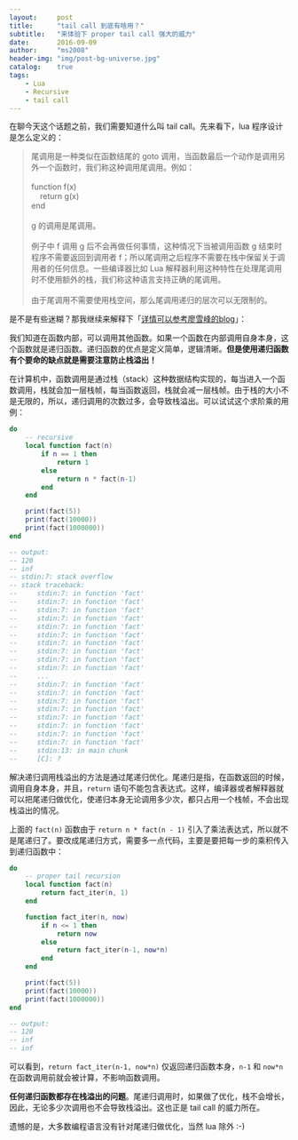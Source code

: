 ```yaml
---
layout:     post
title:      "tail call 到底有啥用？"
subtitle:   "来体验下 proper tail call 强大的威力"
date:       2016-09-09
author:     "ms2008"
header-img: "img/post-bg-universe.jpg"
catalog:    true
tags:
    - Lua
    - Recursive
    - tail call
---
```


在聊今天这个话题之前，我们需要知道什么叫 tail call。先来看下，lua 程序设计是怎么定义的：

> 尾调用是一种类似在函数结尾的 goto 调用，当函数最后一个动作是调用另外一个函数时，我们称这种调用尾调用。例如：
><br><br>
>function f(x)<br>
>&nbsp;&nbsp;&nbsp;&nbsp;return g(x)<br>
>end<br>
><br>
> g 的调用是尾调用。
><br><br>
> 例子中 f 调用 g 后不会再做任何事情，这种情况下当被调用函数 g 结束时程序不需要返回到调用者 f；所以尾调用之后程序不需要在栈中保留关于调用者的任何信息。一些编译器比如 Lua 解释器利用这种特性在处理尾调用时不使用额外的栈，我们称这种语言支持正确的尾调用。
><br><br>
> 由于尾调用不需要使用栈空间，那么尾调用递归的层次可以无限制的。

是不是有些迷糊？那我继续来解释下「[详情可以参考廖雪峰的blog](https://www.liaoxuefeng.com/wiki/001374738125095c955c1e6d8bb493182103fac9270762a000/00137473836826348026db722d9435483fa38c137b7e685000)」：

我们知道在函数内部，可以调用其他函数。如果一个函数在内部调用自身本身，这个函数就是递归函数。递归函数的优点是定义简单，逻辑清晰。**但是使用递归函数有个要命的缺点就是需要注意防止栈溢出！**

在计算机中，函数调用是通过栈（stack）这种数据结构实现的，每当进入一个函数调用，栈就会加一层栈帧，每当函数返回，栈就会减一层栈帧。由于栈的大小不是无限的，所以，递归调用的次数过多，会导致栈溢出。可以试试这个求阶乘的用例：

```lua
do
    -- recursive
    local function fact(n)
        if n == 1 then
            return 1
        else
            return n * fact(n-1)
        end
    end

    print(fact(5))
    print(fact(10000))
    print(fact(1000000))
end

-- output:
-- 120
-- inf
-- stdin:7: stack overflow
-- stack traceback:
--     stdin:7: in function 'fact'
--     stdin:7: in function 'fact'
--     stdin:7: in function 'fact'
--     stdin:7: in function 'fact'
--     stdin:7: in function 'fact'
--     stdin:7: in function 'fact'
--     stdin:7: in function 'fact'
--     stdin:7: in function 'fact'
--     stdin:7: in function 'fact'
--     stdin:7: in function 'fact'
--     ...
--     stdin:7: in function 'fact'
--     stdin:7: in function 'fact'
--     stdin:7: in function 'fact'
--     stdin:7: in function 'fact'
--     stdin:7: in function 'fact'
--     stdin:7: in function 'fact'
--     stdin:7: in function 'fact'
--     stdin:7: in function 'fact'
--     stdin:13: in main chunk
--     [C]: ?
```

解决递归调用栈溢出的方法是通过尾递归优化。尾递归是指，在函数返回的时候，调用自身本身，并且，`return` 语句不能包含表达式。这样，编译器或者解释器就可以把尾递归做优化，使递归本身无论调用多少次，都只占用一个栈帧，不会出现栈溢出的情况。

上面的 `fact(n)` 函数由于 `return n * fact(n - 1)` 引入了乘法表达式，所以就不是尾递归了。要改成尾递归方式，需要多一点代码，主要是要把每一步的乘积传入到递归函数中：

```lua
do
    -- proper tail recursion
    local function fact(n)
        return fact_iter(n, 1)
    end

    function fact_iter(n, now)
        if n <= 1 then
            return now
        else
            return fact_iter(n-1, now*n)
        end
    end

    print(fact(5))
    print(fact(10000))
    print(fact(1000000))
end

-- output:
-- 120
-- inf
-- inf
```

可以看到，`return fact_iter(n-1, now*n)` 仅返回递归函数本身，`n-1` 和 `now*n` 在函数调用前就会被计算，不影响函数调用。

**任何递归函数都存在栈溢出的问题**。尾递归调用时，如果做了优化，栈不会增长，因此，无论多少次调用也不会导致栈溢出。这也正是 tail call 的威力所在。

遗憾的是，大多数编程语言没有针对尾递归做优化，当然 lua 除外 :-)
